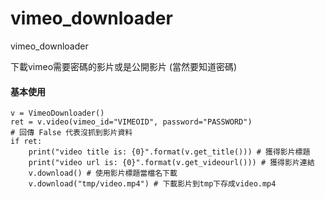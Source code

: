 # vimeo_downloader
vimeo_downloader

下載vimeo需要密碼的影片或是公開影片
(當然要知道密碼)



#### 基本使用
    v = VimeoDownloader()
    ret = v.video(vimeo_id="VIMEOID", password="PASSWORD")
    # 回傳 False 代表沒抓到影片資料
    if ret:
        print("video title is: {0}".format(v.get_title())) # 獲得影片標題
        print("video url is: {0}".format(v.get_videourl())) # 獲得影片連結
        v.download() # 使用影片標題當檔名下載
        v.download("tmp/video.mp4") # 下載影片到tmp下存成video.mp4
    